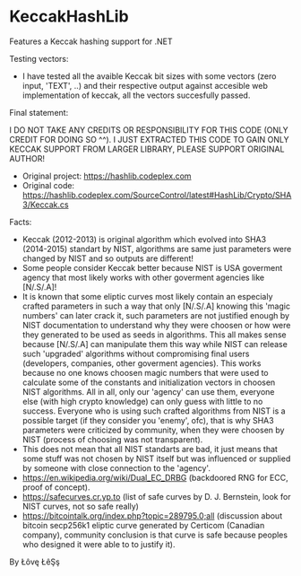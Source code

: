 # KeccakHashLib
Features a Keccak hashing support for .NET

Testing vectors:
- I have tested all the avaible Keccak bit sizes with some vectors (zero input, 'TEXT', ..) and their respective output against accesible web implementation of keccak, all the vectors succesfully passed.

Final statement: 

I DO NOT TAKE ANY CREDITS OR RESPONSIBILITY FOR THIS CODE (ONLY CREDIT FOR DOING SO ^^).
I JUST EXTRACTED THIS CODE TO GAIN ONLY KECCAK SUPPORT FROM LARGER LIBRARY, PLEASE SUPPORT ORIGINAL AUTHOR!

- Original project: https://hashlib.codeplex.com
- Original code: https://hashlib.codeplex.com/SourceControl/latest#HashLib/Crypto/SHA3/Keccak.cs

Facts:
- Keccak (2012-2013) is original algorithm which evolved into SHA3 (2014-2015) standart by NIST, algorithms are same just parameters were changed by NIST and so outputs are different!
- Some people consider Keccak better because NIST is USA goverment agency that most likely works with other goverment agencies like [N/.S/.A]!
- It is known that some eliptic curves most likely contain an especialy crafted parameters in such a way that only [N/.S/.A] knowing this 'magic numbers' can later crack it, such parameters are not justified enough by NIST documentation to understand why they were choosen or how were they generated to be used as seeds in algorithms. This all makes sense because [N/.S/.A] can manipulate them this way while NIST can release such 'upgraded' algorithms without compromising final users (developers, companies, other goverment agencies). This works because no one knows choosen magic numbers that were used to calculate some of the constants and initialization vectors in choosen NIST algorithms. All in all, only our 'agency' can use them, everyone else (with high crypto knowledge) can only guess with little to no success. Everyone who is using such crafted algorithms from NIST is a possible target (if they consider you 'enemy', ofc), that is why SHA3 parameters were criticized by community, when they were choosen by NIST (process of choosing was not transparent).
- This does not mean that all NIST standarts are bad, it just means that some stuff was not chosen by NIST itself but was influenced or supplied by someone with close connection to the 'agency'.
- https://en.wikipedia.org/wiki/Dual_EC_DRBG (backdoored RNG for ECC, proof of concept).
- https://safecurves.cr.yp.to (list of safe curves by D. J. Bernstein, look for NIST curves, not so safe really)
- https://bitcointalk.org/index.php?topic=289795.0;all (discussion about bitcoin secp256k1 eliptic curve generated by Certicom (Canadian company), community conclusion is that curve is safe because peoples who designed it were able to to justify it).

By Łôvę ŁêŞş
